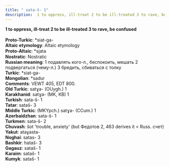 ```yaml
---
title: " sata-š- 1"
description:  1 to oppress, ill-treat 2 to be ill-treated 3 to rave, be confused
---
```

<strong> 1 to oppress, ill-treat 2 to be ill-treated 3 to rave, be confused</strong><br><br>
<strong>Proto-Turkic</strong>:  *siat-ga-<br>
<strong>Altaic etymology</strong>:  Altaic etymology<br>
<strong> Proto-Altaic</strong>:  *si̯ata<br>
<strong>Nostratic</strong>:  Nostratic<br>
<strong>Russian meaning</strong>:  1 подавлять кого-л., беспокоить, мешать 2 подвергаться (чему-л.) 3 бредить, сбиваться с толку<br>
<strong>Turkic</strong>:  *siat-ga-<br>
<strong>Mongolian</strong>:  *sadur<br>
<strong>Comments</strong>:  VEWT 405, EDT 800.<br>
<strong>Old Turkic</strong>:  satɣa- (OUygh.) 1<br>
<strong>Karakhanid</strong>:  satɣa- (MK, KB) 1<br>
<strong>Turkish</strong>:  sata-š- 1<br>
<strong>Tatar</strong>:  sataš- 3<br>
<strong>Middle Turkic</strong>:  (MKYpch.) satɣa- (CCum.) 1<br>
<strong>Azerbaidzhan</strong>:  sata-š- 1<br>
<strong>Turkmen</strong>:  sata-š- 2<br>
<strong>Chuvash</strong>:  šot 'trouble, anxiety' (but Федотов 2, 463 derives it < Russ. счет)<br>
<strong>Yakut</strong>:  ataɣasta-<br>
<strong>Noghai</strong>:  satas- 3<br>
<strong>Bashkir</strong>:  hataš- 3<br>
<strong>Gagauz</strong>:  sataš- 1<br>
<strong>Karaim</strong>:  sataš- 1<br>
<strong>Kumyk</strong>:  sataš- 1<br>


